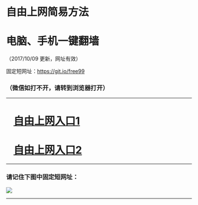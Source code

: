 ﻿# 自由上网简易方法

# 电脑、手机一键翻墙

（2017/10/09 更新，网址有效）

固定短网址：https://git.io/free99

### （微信如打不开，请转到浏览器打开）


***





# &nbsp;&nbsp; <a href="http://ft1100726719.fwq-tz-1001.info/fwqtz01.html?t=100900123609 " target="_blank">自由上网入口1</a>
# &nbsp;&nbsp; <a href="http://ft232813189.fwq-tz-1002.info/fwqtz02.html?t=100900126709 " target="_blank">自由上网入口2</a>
***

### 请记住下图中固定短网址：

<img src="https://s3-us-west-2.amazonaws.com/fwq-1001/yjfq-20170905okok.png" /> 


***

